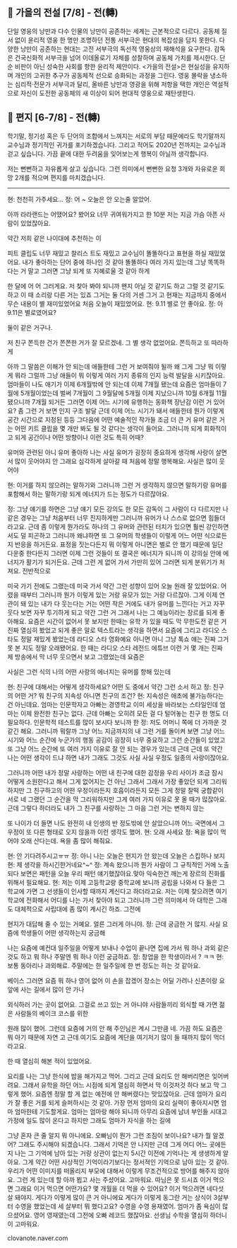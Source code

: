 ## 🍂 가을의 전설 [7/8] - 전(轉)
단일 영웅의 낭만과 다수 인물의 낭만이 공존하는 세계는 근본적으로 다르다. 공동체 질서 없이 윤리적 영웅 한 명만 조명하던 전통 서부극은 현대의 복잡성을 담지 못한다. 다양한 낭만이 공존하는 현대는 고전 서부극의 독선적 영웅상의 재해석을 요구한다. 감독은 건국신화적 서부극을 넘어 이데올로기 자체를 성찰하며 공동체 가치를 제시한다. 단순 비판이 아닌 성숙한 사회를 향한 윤리적 제안이다. <가을의 전설>은 현실성을 유지하며 개인의 고귀한 추구가 공동체적 선으로 승화되는 과정을 그린다. 영웅 몰락을 냉소하는 심리적·전문가 서부극과 달리, 올바른 낭만과 영광을 위해 저항을 택한 개인은 역설적으로 자신이 도전한 공동체의 새 이상이 되어 현대적 영웅으로 재탄생한다.

## 💌 편지 [6-7/8] - 전(轉)
학기말, 정기성 혹은 두 단어의 조합에서 느껴지는 서로의 부담 때문에라도 학기말까지 교수님과 정기적인 귀가를 포기하겠습니다. 그리고 적어도 2020년 전까지는 교수님과 걷고 싶습니다. 가끔 끝에 대한 두려움을 잊어보는게 행복이 아닐까 생각합니다. 

저는 뻔뻔하고 자유롭게 살고 싶습니다. 그런 의미에서 뻔뻔한 요청 3개와 자유로운 희망 2개를 적으며 편지를 마치겠습니다.

----

현: 천천히 가주세요…
정: 어 ~ 오늘은 안 오는줄 알았어.

아까 라라랜드는 어땠어요? 봤어요 너무 귀여워가지고 한 10분 저는 지금 가슴 아픈 사람이 있었잖아요.

약간 저희 같은 나이대에 추천하는 이

피트 클립도 너무 재밌고 찰리스 트도 재밌고 교수님이 똘똘하다고 표현을 하실 재밌었어요.
내가 좋아하는 단어 중에 하나인 것 같아 똘똘하다 여러 가지 있는데 그냥 똑똑하다는 거 말고 그러면 그냥 되게 또 지혜로울 것 같아 하게

한 달에 어 어 그러게요. 저 찾아 봐야 되니까 왠지 아닐 것 같기도 하고 그럴 것 같기도 하고 이 때 소리랑 다른 거는 있죠 그거는 둘 다의 거센 그거 고 현재는 지금까지 중에서 무슨 내용이 별 재미있었어요 처음 오늘이 재밌었어요.
현: 9.11 별로 안 좋아요. 
정: 아 9.11은 별로였어요?

둘이 같은 거구나.

저 친구 쫀득한 건가 쫀쫀한 거가 잘 모르겠네. 그 별 생각 없었어요.
쫀득하고 또 따라하게

아까 그 말씀은 이해가 안 되는데 애들한테 그런 거 보여줘야 될까 왜 그게 그냥 뭐 이렇게 뭐라 그럴까 그냥 애들이 뭐 이렇게 여러 가지 종류의 인지 능력 발달을 시키잖아요.
엄마들이 나도 애기가 이제 6개월밖에 안 되는데 이제 7개월 됐는데 요즘은 엄마들이 7월에 5개월이었는데 벌써 7개월이 그 9월달에 5개월 이제 지났으니까 10월 6개월 11월 됐으니까 7개월 되거든 그러면 이제 어느 시기에 유행하는 동화책 장난감 이런 거 있어요?
좀 그런 거 보면 인지 구조 발달 근데 이제 어느 시기가 돼서 애들한테 뭔가 이렇게 공간 시간으로 지정된 등등 그다음에 어떤 예술적인 작가들 조금 더 큰 거 유머 같은 거는 어떤 키트 클립을 몇 개만 봐도 될 것 같다는 생각이 들어요.
그러니까 되게 회화적이고 되게 공간이나 어떤 방향이나 이런 것도 특히 어때?

유머와 관련된 아니 유머 좋아하 나는 사실 유머가 굉장히 중요하게 생각해 사랑이 살면서 많이 웃어야지 안 그래요 심각하게 살아갈 때 처음에 정말 행복해요.
사실은 많이 웃어야

현: 이거를 하지 않으려는 말하기와 그러니까 그런 거 생각하지 않으면 말하기랑 유머를 포함해서 하는 말하기랑 되게 에너지가 드는 정도가 다르잖아요.

정: 그냥 얘기를 하면은 그냥 얘기 모든 강의도 한 모든 감독이 그 사람이 다 다르지만 나 같은 경우는 그냥 처음부터 너무 진지하게만 그러니까 유머가 나 스스로 없으면 힘들더라고요.
근데 좀 이렇게 뭔가라도 하나의 그 유머와 관련된 터치가 있으면 훨씬 강인하면서도 덜 피곤하고 그러니까 왜냐하면 또 그 유머의 학생들이 이렇게 어느 어떤 식으로든지 반응을 하거든요.
표정을 짓는다든지 뭐 이렇게 아니면은 별로 안 했기 때문에 일단 다운중 한다든지 그러면 이제 그런 것들이 또 결국은 에너지가 되니까 이 강의실 안에 에너지가 활기가 되거든요.
근데 그런 게 없어 가서 가만히 있어 그러면 되게 분위기가 처져요.
전반적으로

미국 가기 전에도 그랬는데 미국 가서 약간 그런 성향이 있어 오늘 원래 잘 있었어요.
어렸을 때부터 그러니까 뭔가 이렇게 있는 거랑 유모가 있는 거랑 다르잖아.
그게 이제 연관이 돼 있는 내가 다 웃는다는 거는 어떤 작은 거에도 내가 유머를 느낀다는 거고 자꾸 웃다 보면 자꾸 투기하게 되고 약간 그런 거 그래서 나는 그 예능이라는 장르를 되게 좋아해요.
요즘은 시간이 없어서 못 보지만 한때는 유학 가 있을 때도 막 무한도전 같은 거 진짜 열심히 봤었고 되게 좋은 말로 텍스트라는 생각을 하면서 요즘에 그리고 라디오 스타도 정말 재밌게 봤었는데 라디오 스타 영화예요 아니면 아니 그냥 톡쇼 얘는 진짜 그거 못 본 지도 정말 오래됐어요.
한 때는 라디오 스타 레전드 에튜브 이런 거 몇 개는 진짜 제 방송에서 막 너무 웃으면서 보고 그랬었는데 요즘은

사실은 그런 식의 나의 어떤 사랑의 에너지는 유머를 향해 있는데

현: 친구에 대해서는 어떻게 생각하세요? 어떤 도 중에서 약간 그런 소서 하고 
정: 친구의 어떤 거? 뭐 친구의 지속성 아니면 친구의 조건?
현: 지속성은 애초에 불가능하다는 건 아닌데요. 엄마는 인문학자고 아빠는 경영학교 이미 세상을 바라보는 스타일인데 엄마는 이제 완전한 친구는 없다.
근데 아빠는 오히려 모든 걸 다 털어놓는 친구 한 명도 더 필요하다.
인문학적 테스트를 많이 보시다 보니까 한 
정: 저도 어머니 쪽에 더 가까운 것 같긴 해요.
그러니까 뭐랄까 그냥 어느 지금까지의 내 그런 거를 돌이켜 보면 그냥 어느 시기와 어느 순간에 누군가의 행동 공감이 굉장히 너무 중요하고 그런 순간들이 있었고 또 그냥 어느 순간에 또 여러 가지 이유로 잘 안 되는 경우가 있는데 근데 근데 또 약간 나는 어떤 생각이 드냐 하면 내가 그래도 그것도 사실 사실 우정도 일종의 사랑이잖아요.

그러니까 어떤 내가 정말 사랑하는 어떤 내 친구에 대한 감정을 우리 사이가 조금 잠시 어떻게 소원한다고 해서 그게 없어지는 건 아닌 그래서 그래서 가장 좋았던 되게 그리워하지만 그 친구하고의 어떤 우정이라든지 호흡이라든지 모든 그게 정말 찰떡 궁합같이 서로 네 그랬던 그 순간을 막 그리워하지만 그게 여러 가지 이유로 못 올 때가 많잖아요.
근데 그렇다 하더라도 내가 그 친구를 사랑하는 그 마음 그런 거는 변하지 않는

또 나이가 더 들면 나도 완전히 내 인생의 반 정도밖에 안 살았으니까 어느 국면에서 그 우정이 또 다른 형태로 오지 않을까 이런 생각도 했어.
현: 오래 사세요
정: 욕을 많이 먹어야 오래 산다는데. 욕을 좀 많이 해줘요.

현: 안 기다려주시고ㅠㅠ
정: 아니 나는 오늘은 현지가 안 왔는데 오늘은 스킵하나 보지 
현: 제 생각을 하시긴한거네요^~^
정: 계속 왔으니까 뭔가 사람이 그 규칙적인 거에 노출되다 보면은 패턴을 오늘 우리 패턴 얘기했잖아요.맞아 익숙한건 깨는게 장르의 진화를 위해서 필요해요.
현: 저는 이제 고등학교랑 중학교에 보니까 공립을 나와서 다 들은 그 학교에 가면 그 선생들이 인사할 때까지 계신다고 하더라고요.
저는 이제 찾으려면 여기 학교에 전화해서 어디를 나는 가서 찾아야 되고 그러니까 그런 의미에서 아 대학은 그래도 대체적으로 사립대에 좀 많이 계시긴 하죠.
그전에

현지가 대답해 줄 수 있는 거예요. 얼른 그러게 아니야.
정: 근데 궁금한 거 많지. 사실 요즘에 학생들이 어떤 생각하는지 궁금해

나는 요즘에 예컨대 일주일을 어떻게 보내나 수업이 끝나면 집에 가서 뭐 하나 과외 같은 것도 하고 뭐 하나 주말엔 뭐 하나 이런 궁금하죠.
정: 창업을 한 학생이라서 ? ㅋㅋ
현: 보통 동아리나 과외해료. 주말에는 한 일주일에 한 번 정도는 하는 것 같아요.

베이스 그러면 요즘 뭐 하나 영어 없어 이 손을 잡겠어 장소는 어딜 가려나 신촌이랑 요 앞에 사는 길에서 많이 안 가나

외식하러 가는 곳이 없어요. 그걸로 쓰고 있는 거 아니야 사람들끼리 외식할 때 가면 젊은 사람들의 베이크 코스를 위한

원래 많이 했어. 그런데 요즘에 거의 안 해 주인님은 계시 그만큼 네.
가끔 하도 요즘은 뭐 아기 때문에 자연 고 근데 여기도 요즘에 계단을 여기저기 많이 들 때까지 많이 먹더라고요.

한 때 열심히 해본 적이 있었어요.

요리를 나는 그냥 한식에 밥을 해가지고 먹어. 그리고 근데 요리도 안 해버리면은 잊어버려요.
그래서 유학을 하던 어느 시점에 되게 열심히 하면서 막 이것저것 하다 보고 막 그렇게 했어.
요즘엔 정말 할 게 없는 예전에 안 해버렸다는 맛있잖아요.
근데 엄마가 요리가 잘 좋은 거를 되게 슬퍼하시는 것 같아.
가장 먼저 엄마의 요리 실력이 좋아지시면 엄마 엄마한테 기도할게요.
엄마는 엄마랑 해야 되니까 아무리 요즘에 남녀 부인들 시대고 가정에 일도 많이 온다고 하지만 그래도 엄마가 자식을 하는 길에

그냥 혼자 큰 줄 알지 뭐 아니에요. 오빠님이 뭔가 그런 조짐이 보이나요?
내가 뭘 알겠어? 그래도 주시해야 되겠습니다. 그래서 기억은 안 나지만 근데 그게 어디 어느 곳에든지 나는 그 기억에 남아 있는 거랑 상관이 없는지 5시간 이전에 기억나는 게 생생하게 알아요.
그게 약간 어떤 사상적인 기억이라기보다는 정서적인 기억으로 남아 있는 것 같아.
우리가 어떤 이미지를 떠올리지 부모에 대해서 이렇게 무조건적으로 방어를 해주지 않아요.
그런 게 있는데 할 아까 뵙고 사는 주셨어요. 고마워요.
따님은 못 드시죠 이거 먹으면 그래요 이거 먹으면 어떤가요?
몇 개월을 더 먹을 수 있어요? 이거 먹으려면 네다섯 살 돼야지.
게다가 이렇게 많이 큰 거 아니에요 게다가 이렇게 동그란 거는 상식이 3살부터 수영을 했었는데 세 살부터 뭐 했다고요?
수영을 수영 용재였어. 엄마가 좀 욕심이 많으셨어요.
영어 영재였는데 그전에 오빠 레코드 했잖아요. 선생님 수학을 열심히 하더니 이 고마워요.


clovanote.naver.com